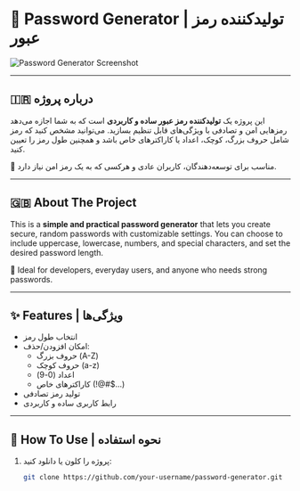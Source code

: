 # 🔐 Password Generator | تولیدکننده رمز عبور

![Password Generator Screenshot](screenshots/demo.png)

---

## 🇮🇷 درباره پروژه

این پروژه یک **تولیدکننده رمز عبور ساده و کاربردی** است که به شما اجازه می‌دهد رمزهایی امن و تصادفی با ویژگی‌های قابل تنظیم بسازید. می‌توانید مشخص کنید که رمز شامل حروف بزرگ، کوچک، اعداد یا کاراکترهای خاص باشد و همچنین طول رمز را تعیین کنید.

🎯 مناسب برای توسعه‌دهندگان، کاربران عادی و هرکسی که به یک رمز امن نیاز دارد.

---

## 🇬🇧 About The Project

This is a **simple and practical password generator** that lets you create secure, random passwords with customizable settings. You can choose to include uppercase, lowercase, numbers, and special characters, and set the desired password length.

🎯 Ideal for developers, everyday users, and anyone who needs strong passwords.

---

## ✨ Features | ویژگی‌ها

- انتخاب طول رمز
- امکان افزودن/حذف:
  - حروف بزرگ (A-Z)
  - حروف کوچک (a-z)
  - اعداد (0-9)
  - کاراکترهای خاص (!@#$...)
- تولید رمز تصادفی
- رابط کاربری ساده و کاربردی

---

## 🚀 How To Use | نحوه استفاده

1. پروژه را کلون یا دانلود کنید:
   ```bash
   git clone https://github.com/your-username/password-generator.git
